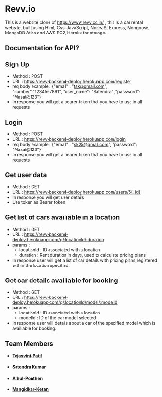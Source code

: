 # Revv.io

This is a website clone of https://www.revv.co.in/ , this is a car rental website, built using Html, Css, JavaScript, NodeJS, Express, Mongoose, MongoDB Atlas and AWS EC2, Heroku for storage.

## Documentation for API?

## Sign Up
- Method : POST
- URL : https://revv-backend-deploy.herokuapp.com/register
- req body example : {"email" : "tsk@gmail.com", "number":"1234567891", "user_name": "Satendra" ,"password": "Masai@123"}
- In response you will get a bearer token that you have to use in all requests

## Login
- Method : POST
- URL : https://revv-backend-deploy.herokuapp.com/login
- req body example : {"email" : "sk25@gmail.com", "password": "Masai@123"}
- In response you will get a bearer token that you have to use in all requests


## Get user data
- Method : GET
- URL : https://revv-backend-deploy.herokuapp.com/users/${_id}
- In response you will get user details
- Use token as Bearer token

## Get list of cars availiable in a location
- Method : GET
- URL : https://revv-backend-deploy.herokuapp.com/q/:locationId/:duration
- params : 
    - locationId : ID associated with a location
    - duration : Rent duration in days, used to calculate pricing plans
- In response user will get a list of car details with pricing plans,registered within the location specified.

## Get car details availiable for booking
- Method : GET
- URL : https://revv-backend-deploy.herokuapp.com/q/:locationId/model/:modelId
- params : 
    - locationId : ID associated with a location
    - modelId : ID of the car model selected
- In response user will details about a car of the specified model which is availiable for booking.


## Team Members
- #### [Tejasvini-Patil](https://www.linkedin.com/in/tejasvini-patil)
- #### [Satendra Kumar](www.linkedin.com/in/satendra-yadav-5b8067170/)
- #### [Athul-Ponthen](https://www.linkedin.com/in/athul-ponthen/)
- #### [Mangidkar-Ketan](https://www.linkedin.com/in/mangidkar-ketan)
